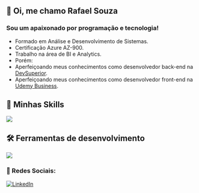 
## 🖖 Oi, me chamo <strong>Rafael Souza</strong>
<h3> Sou um apaixonado por programação e tecnologia!</h3>

- Formado em Análise e Desenvolvimento de Sistemas.
- Certificação Azure AZ-900.
- Trabalho na área de BI e Analytics.
- Porém: 
- Aperfeiçoando meus conhecimentos como desenvolvedor back-end na <a href="https://devsuperior.com.br/">DevSuperior</a>.
- Aperfeiçoando meus conhecimentos como desenvolvedor front-end na  <a href="https://business.udemy.com/">Udemy Business</a>.

## 🚀 Minhas Skills

<p align="left">
  <a href="https://skillicons.dev">
    <img src="https://skillicons.dev/icons?i=html,css,java,spring,postgres,azure," />
  </a>
</p>

## 🛠️ Ferramentas de desenvolvimento

<p align="left">
  <a href="https://skillicons.dev">
    <img src="https://skillicons.dev/icons?i=vscode,eclipse,git,github,postman,docker" />
  </a>
</p>

### 📱 Redes Sociais:

<p align="left">
  <a href="https://www.linkedin.com/in/rafael-souza22/" title="LinkedIn">
  <img src="https://img.shields.io/badge/-Linkedin-0e76a8?style=flat-square&logo=Linkedin&logoColor=white&link=/" alt="LinkedIn"/></a>
</p>
